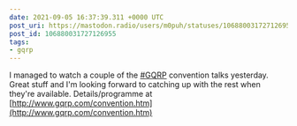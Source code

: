```yaml
---
date: 2021-09-05 16:37:39.311 +0000 UTC
post_uri: https://mastodon.radio/users/m0puh/statuses/106880031727126955
post_id: 106880031727126955
tags:
- gqrp
---
```

I managed to watch a couple of the [#GQRP](https://mastodon.radio/tags/GQRP) convention talks yesterday. Great stuff and I'm looking forward to catching up with the rest when they're available. Details/programme at [http://www.gqrp.com/convention.htm](http://www.gqrp.com/convention.htm)



